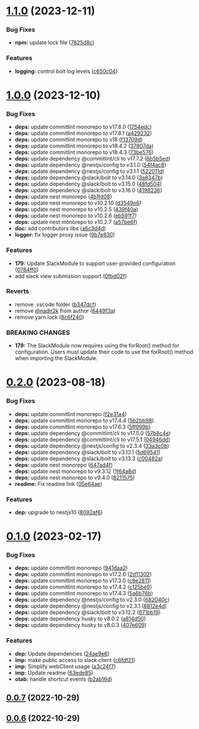 

# [1.1.0](https://github.com/bamada/nest-slack-bolt/compare/1.0.0...1.1.0) (2023-12-11)


### Bug Fixes

* **npm:** update lock file ([7825d8c](https://github.com/bamada/nest-slack-bolt/commit/7825d8ca19afdae6e36e470ac2cfee797c5acf36))


### Features

* **logging:** control bolt log levels ([c650c04](https://github.com/bamada/nest-slack-bolt/commit/c650c04449be2bd4a64ff9774f5df0c32f183fe6))

# [1.0.0](https://github.com/bamada/nest-slack-bolt/compare/0.2.0...1.0.0) (2023-12-10)


### Bug Fixes

* **deps:** update commitlint monorepo to v17.8.0 ([1754edc](https://github.com/bamada/nest-slack-bolt/commit/1754edccfd51aa53c0a26e172baeaf64bc34bdb3))
* **deps:** update commitlint monorepo to v17.8.1 ([a429232](https://github.com/bamada/nest-slack-bolt/commit/a429232d7650e952cc585a3ae1838ab050d129bd))
* **deps:** update commitlint monorepo to v18 ([f13709d](https://github.com/bamada/nest-slack-bolt/commit/f13709d9e4d1c0bc756e08e5567da0a27a8d250f))
* **deps:** update commitlint monorepo to v18.4.2 ([37807da](https://github.com/bamada/nest-slack-bolt/commit/37807dac6f1c6c3cade1930be7166d699f81ced4))
* **deps:** update commitlint monorepo to v18.4.3 ([73be576](https://github.com/bamada/nest-slack-bolt/commit/73be5768c619e53e790fb0c7b8dead5996cff35d))
* **deps:** update dependency @commitlint/cli to v17.7.2 ([6b5b5ed](https://github.com/bamada/nest-slack-bolt/commit/6b5b5ed81cc886193c92be73762985905b229070))
* **deps:** update dependency @nestjs/config to v3.1.0 ([54f4ac8](https://github.com/bamada/nest-slack-bolt/commit/54f4ac81c7c0a604d42ebcbe5628351fa75d22a7))
* **deps:** update dependency @nestjs/config to v3.1.1 ([522011d](https://github.com/bamada/nest-slack-bolt/commit/522011d2e60bcbd62553b5171d10ab22828067a6))
* **deps:** update dependency @slack/bolt to v3.14.0 ([3a8347b](https://github.com/bamada/nest-slack-bolt/commit/3a8347b28fd5a1a0138c550b1bad93df7420b03c))
* **deps:** update dependency @slack/bolt to v3.15.0 ([48fd504](https://github.com/bamada/nest-slack-bolt/commit/48fd50400d6a58b337bdfa74769c7cc4dc890cd8))
* **deps:** update dependency @slack/bolt to v3.16.0 ([4198236](https://github.com/bamada/nest-slack-bolt/commit/4198236bfa41b85a6fb9c90d54bbd76edc6e61e0))
* **deps:** update nest monorepo ([4b1fd08](https://github.com/bamada/nest-slack-bolt/commit/4b1fd08cfe5f96d01c74beab6226a8593f3eba11))
* **deps:** update nest monorepo to v10.2.10 ([d3549e6](https://github.com/bamada/nest-slack-bolt/commit/d3549e6907e2a567181519bc451b899b98b767ff))
* **deps:** update nest monorepo to v10.2.5 ([439f40a](https://github.com/bamada/nest-slack-bolt/commit/439f40ab17f628d97efb786e1ee2a35e0d677415))
* **deps:** update nest monorepo to v10.2.6 ([eb591f7](https://github.com/bamada/nest-slack-bolt/commit/eb591f7b897017f58a19871196dfe6a0fa38752d))
* **deps:** update nest monorepo to v10.2.7 ([a57be6f](https://github.com/bamada/nest-slack-bolt/commit/a57be6fd1dd6514cbd9ba42c8fc13068f6b78834))
* **doc:** add contributors libs ([a6c3d4d](https://github.com/bamada/nest-slack-bolt/commit/a6c3d4d4bfcd949f6ff2cb33fa9d1fbf670087af))
* **logger:** fix logger proxy issue ([9b7e830](https://github.com/bamada/nest-slack-bolt/commit/9b7e83076c66d4d46b32e9fbd5e82df02a9c6c08))


### Features

* **179:** Update SlackModule to support user-provided configuration ([0784ff0](https://github.com/bamada/nest-slack-bolt/commit/0784ff0a5d4b84d7bdad2f18e95c0ec51f50869c))
* add slack view submission support ([0fbd02f](https://github.com/bamada/nest-slack-bolt/commit/0fbd02fa5dc564150afa256ebf80b73ec51f2192))


### Reverts

* remove .vscode folder ([b347dcf](https://github.com/bamada/nest-slack-bolt/commit/b347dcfac4d49a7c3163af63c7c6c6ef6633b08a))
* remove [@nadir2k](https://github.com/nadir2k) from author ([6449f3a](https://github.com/bamada/nest-slack-bolt/commit/6449f3a099203d0eeb540340dd3ef508175ef033))
* remove yarn.lock ([8c6f240](https://github.com/bamada/nest-slack-bolt/commit/8c6f240900a2180b0b04be77026c230fbf25408e))


### BREAKING CHANGES

* **179:** The SlackModule now requires using the forRoot() method for configuration. Users must update their code to use the forRoot() method when importing the SlackModule.

# [0.2.0](https://github.com/bamada/nest-slack-bolt/compare/0.1.0...0.2.0) (2023-08-18)


### Bug Fixes

* **deps:** update commitlint monorepo ([f2e31a4](https://github.com/bamada/nest-slack-bolt/commit/f2e31a4e45f4f2cd79b55109ef42d39d9fd72f5d))
* **deps:** update commitlint monorepo to v17.4.4 ([5b2bb98](https://github.com/bamada/nest-slack-bolt/commit/5b2bb9893996775fd50fa08846231822ce6a5b38))
* **deps:** update commitlint monorepo to v17.6.3 ([5ff999b](https://github.com/bamada/nest-slack-bolt/commit/5ff999b8a1458b13469d66c8f2cf2fca2623c32c))
* **deps:** update dependency @commitlint/cli to v17.5.0 ([57b8c4e](https://github.com/bamada/nest-slack-bolt/commit/57b8c4ec674c0498e47d5bf07ab1a41945b832f7))
* **deps:** update dependency @commitlint/cli to v17.5.1 ([04946dd](https://github.com/bamada/nest-slack-bolt/commit/04946dde18661552dbb38495876df89b0de209e5))
* **deps:** update dependency @nestjs/config to v2.3.4 ([33a3c0b](https://github.com/bamada/nest-slack-bolt/commit/33a3c0b46756be6253993796a4627bae90ddcd59))
* **deps:** update dependency @slack/bolt to v3.13.1 ([5d69541](https://github.com/bamada/nest-slack-bolt/commit/5d69541714cd2a93c88fac85fac7c1ed71544d92))
* **deps:** update dependency @slack/bolt to v3.13.3 ([c00482a](https://github.com/bamada/nest-slack-bolt/commit/c00482aea2d69d980ff4730329e550613bccbb7f))
* **deps:** update nest monorepo ([647ad4f](https://github.com/bamada/nest-slack-bolt/commit/647ad4fde9f688935697c870940518284bd48355))
* **deps:** update nest monorepo to v9.3.12 ([1f64a8d](https://github.com/bamada/nest-slack-bolt/commit/1f64a8d494892ab00e3f64e34dc56ce4b3068b9c))
* **deps:** update nest monorepo to v9.4.0 ([8211575](https://github.com/bamada/nest-slack-bolt/commit/8211575828720797958ea83ddde20ce2754a19d8))
* **readme:** Fix readme link ([05e64ae](https://github.com/bamada/nest-slack-bolt/commit/05e64aed8cabceab54eb59528fb4eae0786b6867))


### Features

* **dep:** upgrade to nestjs10 ([8092af6](https://github.com/bamada/nest-slack-bolt/commit/8092af68fbd2db6ee849b0c6e866833ebdbf37c1))

# [0.1.0](https://github.com/bamada/nest-slack-bolt/compare/0.0.7...0.1.0) (2023-02-17)


### Bug Fixes

* **deps:** update commitlint monorepo ([941daa2](https://github.com/bamada/nest-slack-bolt/commit/941daa218f68f677c759a16f9d6745f01ba0aa29))
* **deps:** update commitlint monorepo to v17.2.0 ([2d11302](https://github.com/bamada/nest-slack-bolt/commit/2d11302eb7b0f75b244033e56e0532288a922581))
* **deps:** update commitlint monorepo to v17.3.0 ([c8e2811](https://github.com/bamada/nest-slack-bolt/commit/c8e28119511ccf4ba1af2785620a113483c38ae0))
* **deps:** update commitlint monorepo to v17.4.2 ([c125be9](https://github.com/bamada/nest-slack-bolt/commit/c125be9fa7e69525354a36a6412509c89861f7ae))
* **deps:** update commitlint monorepo to v17.4.3 ([5a6b76b](https://github.com/bamada/nest-slack-bolt/commit/5a6b76b24ef74ee42b16d31c817ba0d52b3107b7))
* **deps:** update dependency @nestjs/config to v2.3.0 ([682040c](https://github.com/bamada/nest-slack-bolt/commit/682040c65cdb499a68fcc4ccd333ec7ae188a5e3))
* **deps:** update dependency @nestjs/config to v2.3.1 ([8812e4d](https://github.com/bamada/nest-slack-bolt/commit/8812e4d4235d28da91bc2760b313c88bc49f96f0))
* **deps:** update dependency @slack/bolt to v3.12.2 ([671bb19](https://github.com/bamada/nest-slack-bolt/commit/671bb19e836fc262940820a2a716bdb18084c2d3))
* **deps:** update dependency husky to v8.0.2 ([a814d50](https://github.com/bamada/nest-slack-bolt/commit/a814d50e8be2cb06171556168442abba7d96f0cf))
* **deps:** update dependency husky to v8.0.3 ([407e609](https://github.com/bamada/nest-slack-bolt/commit/407e609a4e91f8da4b248062849af9624af8134c))


### Features

* **dep:** Update dependencies ([24ae9e6](https://github.com/bamada/nest-slack-bolt/commit/24ae9e67c2f97107a2c522155de46d1b80ae0c61))
* **imp:** make public access to slack client ([c6fdf21](https://github.com/bamada/nest-slack-bolt/commit/c6fdf21d7c93157b8bc5d7545fc184423123a5f2))
* **imp:** Simplify webClient usage ([a3c24f7](https://github.com/bamada/nest-slack-bolt/commit/a3c24f7ee1bb62a28ba26e699cc9427c242847e4))
* **imp:** Update readme ([63ede85](https://github.com/bamada/nest-slack-bolt/commit/63ede85c3f4efa8e1702194c556b552c0ddbf391))
* **otab:**  handle shortcut events ([b2ab16d](https://github.com/bamada/nest-slack-bolt/commit/b2ab16d78b112780e7df45c0f0553fe6c973da14))

## [0.0.7](https://github.com/bamada/nest-slack-bolt/compare/0.0.6...0.0.7) (2022-10-29)

## [0.0.6](https://github.com/bamada/nest-slack-bolt/compare/0.0.5...0.0.6) (2022-10-29)
